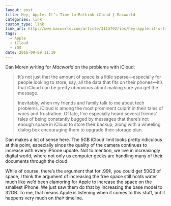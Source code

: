 ```yaml
---
layout: post
title: Hey, Apple: It’s Time to Rethink iCloud | Macworld
categories: link
custom_type: link
link_url: http://www.macworld.com/article/3115792/ios/hey-apple-it-s-time-to-rethink-icloud.html
tags:
  - Apple
  - iCloud
  - iOS
date: 2016-09-09 11:19
---
```

Dan Moren writing for *Macworld* on the problems with iCloud:

> It’s not just that the amount of space is a little sparse—especially for people looking to store, say, all the data that fits on their phones—it’s that iCloud can be pretty obnoxious about making sure you get the message.
>
> Inevitably, when my friends and family talk to me about tech problems, iCloud is among the most prominent culprit in their tales of woes and frustration. Of late, I’ve especially heard several friends’ tales of being constantly bugged by messages that there’s not enough space in iCloud to store their backup, along with a wheeling dialog box encouraging them to upgrade their storage plan.

Dan makes a lot of sense here. The 5GB iCloud limit looks pretty ridiculous at this point, especially since the quality of the camera continues to increase with every iPhone update. Not to mention, we live in increasingly digital world, where not only us computer geeks are handling many of their documents through the cloud.

While of course, there’s the argument that for .99¢, you could get 50GB of space, I think the argument of increasing the free space still holds water much like we’d been clamoring for Apple to increase the space on the smallest iPhone. We just saw them do that by increasing the base model to 32GB. To me, that means Apple is listening when it comes to this stuff, but it happens very much on *their* timeline.